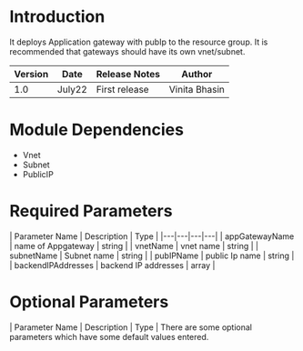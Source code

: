 # Introduction 
It deploys Application gateway with pubIp to the resource group. It is recommended that gateways should have its own vnet/subnet.

| Version | Date | Release Notes | Author |
|---|---|---|---|
| 1.0 | July22 | First release | Vinita Bhasin |

# Module Dependencies
- Vnet
- Subnet
- PublicIP 

# Required Parameters 
| Parameter Name | Description | Type |
|---|---|---|---|
| appGatewayName | name of Appgateway | string |
| vnetName | vnet name | string |
| subnetName | Subnet name | string |
| pubIPName | public Ip name | string |
| backendIPAddresses | backend IP addresses | array |



# Optional Parameters
| Parameter Name | Description | Type | 
There are some optional parameters which have some default values entered. 
